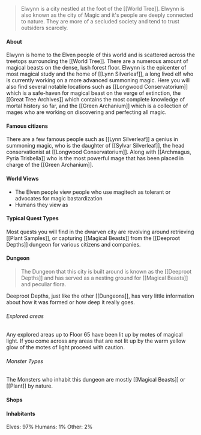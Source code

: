 > Elwynn is a city nestled at the foot of the [[World Tree]]. Elwynn is also known as the city of Magic and it's people are deeply connected to nature. They are more of a secluded society and tend to trust outsiders scarcely.
#### About
Elwynn is home to the Elven people of this world and is scattered across the treetops surrounding the [[World Tree]]. There are a numerous amount of magical beasts on the dense, lush forest floor. Elwynn is the epicenter of most magical study and the home of [[Lynn Silverleaf]], a long lived elf who is currently working on a more advanced summoning magic. Here you will also find several notable locations such as [[Longwood Conservatorium]] which is a safe-haven for magical beast on the verge of extinction, the [[Great Tree Archives]] which contains the most complete knowledge of mortal history so far, and the [[Green Archanium]] which is a collection of mages who are working on discovering and perfecting all magic.
#### Famous citizens
There are a few famous people such as [[Lynn Silverleaf]] a genius in summoning magic, who is the daughter of [[Sylvar Silverleaf]], the head conservationist at [[Longwood Conservatorium]]. Along with [[Archmagus, Pyria Trisbella]] who is the most powerful mage that has been placed in charge of the [[Green Archanium]].
#### World Views
- The Elven people view people who use magitech as tolerant or advocates for magic bastardization
- Humans they view as 
#### Typical Quest Types
Most quests you will find in the dwarven city are revolving around retrieving [[Plant Samples]], or capturing [[Magical Beasts]] from the [[Deeproot Depths]] dungeon for various citizens and companies.
#### Dungeon
> The Dungeon that this city is built around is known as the [[Deeproot Depths]] and has served as a nesting ground for [[Magical Beasts]] and peculiar flora.

Deeproot Depths, just like the other [[Dungeons]], has very little information about how it was formed or how deep it really goes. 

###### Explored areas
Any explored areas up to Floor 65 have been lit up by motes of magical light. If you come across any areas that are not lit up by the warm yellow glow of the motes of light proceed with caution.
###### Monster Types
The Monsters who inhabit this dungeon are mostly [[Magical Beasts]] or [[Plant]] by nature.
#### Shops

#### Inhabitants
Elves: 97%
Humans: 1%
Other: 2%